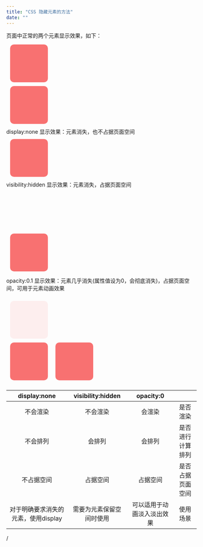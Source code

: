 ```yaml
---
title: "CSS 隐藏元素的方法"
date: ""
---
```

页面中正常的两个元素显示效果，如下：
<div style="width: 100px;
  height: 100px;
  margin: 10px;
  background: #F87171;
  border-radius: 10px;">
</div>
<div style="width: 100px;
  height: 100px;
  margin: 10px;
  background: #F87171;
  border-radius: 10px;">
</div>
display:none 显示效果：元素消失，也不占据页面空间
<div style="width: 100px;
  height: 100px;
  margin: 10px;
  background: #F87171;
  border-radius: 10px;
  display:none">
</div>
<div style="width: 100px;
  height: 100px;
  margin: 10px;
  background: #F87171;
  border-radius: 10px;">
</div>
visibility:hidden 显示效果：元素消失，占据页面空间
<div style="width: 100px;
  height: 100px;
  margin: 10px;
  background: #F87171;
  border-radius: 10px;
  visibility:hidden">
</div>
<div style="width: 100px;
  height: 100px;
  margin: 10px;
  background: #F87171;
  border-radius: 10px;">
</div>

opacity:0.1 显示效果：元素几乎消失(属性值设为0，会彻底消失)，占据页面空间，可用于元素动画效果
<div style="
  display:flex;
  ">
  <div>
    <div style="width: 100px;
      height: 100px;
      margin: 10px;
      background: #F87171;
      border-radius: 10px;
      opacity:0.1">
    </div>
    <div style="width: 100px;
      height: 100px;
      margin: 10px;
      background: #F87171;
      border-radius: 10px;">
    </div>
  </div>
  
  <div>
    <div style="width: 100px;
      height: 100px;
      margin: 10px;
      background: #F87171;
      border-radius: 10px;
      opacity:0">
    </div>
    <div style="width: 100px;
      height: 100px;
      margin: 10px;
      background: #F87171;
      border-radius: 10px;">
    </div>
  </div>
</div>




|            display:none             |    visibility:hidden     |         opacity:0          |                  |
| :---------------------------------: | :----------------------: | :------------------------: | :--------------: |
|              不会渲染               |         不会渲染         |           会渲染           |     是否渲染     |
|              不会排列               |          会排列          |           会排列           | 是否进行计算排列 |
|             不占据空间              |         占据空间         |          占据空间          | 是否占据页面空间 |
| 对于明确要求消失的元素，使用display | 需要为元素保留空间时使用 | 可以适用于动画淡入淡出效果 |     使用场景     |
/

